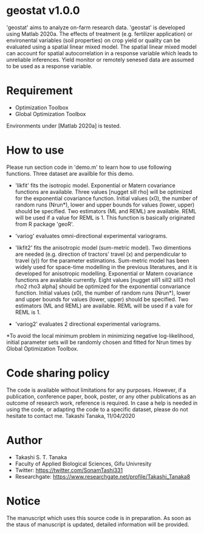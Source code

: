 # geostat v1.0.0
'geostat' aims to analyze on-farm research data. 'geostat' is developed using Matlab 2020a. The effects of treatment (e.g. fertilizer application) or environental variables (soil properties) on crop yield or quality can be evaluated using a spatial linear mixed model. The spatial linear mixed model can account for spatial autocorrelation in a response variable which leads to unreliable inferences. Yield monitor or remotely senesed data are assumed to be used as a response variable.

# Requirement
* Optimization Toolbox
* Global Optimization Toolbox

Environments under [Matlab 2020a] is tested.

# How to use
Please run section code in 'demo.m' to learn how to use following functions. Three dataset are availble for this demo.

* 'likfit' fits the isotropic model.
Exponential or Matern covariance functions are available. Three values [nugget sill rho] will be optimized for the exponential covariance function. Initial values (x0), the number of random runs (Nrun*), lower and upper bounds for values (lower, upper) should be specified. Two estimators (ML and REML) are available. REML will be used if a value for REML is 1. This function is basically originated from R package 'geoR'.

* 'variog' evaluates omni-directional experimental variograms.

* 'likfit2' fits the anisotropic model (sum-metric model).
Two dimentions are needed (e.g. direction of tractors' travel (x) and perpendicular to travel (y)) for the parameter estimations. Sum-metric model has been widely used for space-time modelling in the previous literatures, and it is developed for anisotropic modelling.  Exponential or Matern covariance functions are available currently. Eight values [nugget sill1 sill2 sill3 rho1 rho2 rho3 alpha] should be optimized for the exponential convariance function. Initial values (x0), the number of random runs (Nrun*), lower and upper bounds for values (lower, upper) should be specified. Two estimators (ML and REML) are available. REML will be used if a vale for REML is 1.

* 'variog2' evaluates 2 directional experimental variograms.

*To avoid the local minimum problem in minimizing negative log-likelihood, initial parameter sets will be randomly chosen and fitted for Nrun times by Global Optimization Toolbox.

# Code sharing policy
The code is available without limitations for any purposes. However, if a publication, conference paper, book, poster, or any other publications as an outcome of research work, reference is required. In case a help is needed in using the code, or adapting the code to a specific dataset, please do not hesitate to contact me. Takashi Tanaka, 11/04/2020

# Author
* Takashi S. T. Tanaka
* Faculty of Applied Biological Sciences, Gifu Univresity
* Twitter: https://twitter.com/SonamTashi331
* Researchgate: https://www.researchgate.net/profile/Takashi_Tanaka8

# Notice
The manuscript which uses this source code is in preparation. As soon as the staus of manuscript is updated, detailed information will be provided.

